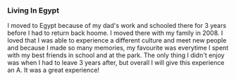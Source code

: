 ### Living In Egypt

I moved to Egypt because of my dad's work and schooled there for 3 years before I had to return back hoome. I moved there with my family in 2008. I loved that I was able to experience a different culture and meet new people and because I made so many memories, my favourite was everytime I spent with my best friends in school and at the park. The only thing I didn't enjoy was when I had to leave 3 years after, but overall I will give this experience an A. It was a great experience!   